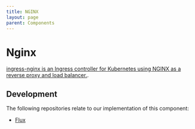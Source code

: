 ```yaml
---
title: NGINX
layout: page
parent: Components
---
```


# Nginx
[ingress-nginx is an Ingress controller for Kubernetes using NGINX as a reverse proxy and load balancer.](https://github.com/kubernetes/ingress-nginx).

## Development
The following repositories relate to our implementation of this component:
* [Flux](https://github.com/lsc-sde/iac-flux-nginx)